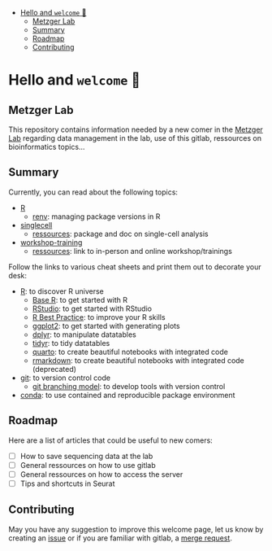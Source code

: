 - [Hello and `welcome` 👋](#hello-and-welcome-)
  - [Metzger Lab](#metzger-lab)
  - [Summary](#summary)
  - [Roadmap](#roadmap)
  - [Contributing](#contributing)


# Hello and `welcome` 👋

## Metzger Lab

This repository contains information needed by a new comer in the [Metzger Lab](https://www.igbmc.fr/equipes/roles-physiopathologiques-des-voies-de-signalisation-des-recepteurs-nucleaires) regarding data management in the lab, use of this gitlab, ressources on bioinformatics topics...

## Summary


Currently, you can read about the following topics:

- [R](R/)
  - [renv](R/renv.md): managing package versions in R 
- [singlecell](singlecell/)
  - [ressources](singlecell/ressources.md): package and doc on single-cell analysis
- [workshop-training](workshop-training/)
  - [ressources](workshop-training/ressources.md): link to in-person and online workshop/trainings


Follow the links to various cheat sheets and print them out to decorate your desk:
- [R](https://rstudio.github.io/cheatsheets/): to discover R universe
  - [Base R](https://rstudio.github.io/cheatsheets/base-r.pdf): to get started with R
  - [RStudio](https://rstudio.github.io/cheatsheets/html/rstudio-ide.html): to get started with RStudio
  - [R Best Practice](https://rstudio.github.io/cheatsheets/R-best-practice.pdf): to improve your R skills 
  - [ggplot2](https://rstudio.github.io/cheatsheets/html/data-visualization.html): to get started with generating plots
  - [dplyr](https://rstudio.github.io/cheatsheets/html/data-transformation.html): to manipulate datatables
  - [tidyr](https://rstudio.github.io/cheatsheets/html/tidyr.html): to tidy datatables
  - [quarto](https://rstudio.github.io/cheatsheets/html/quarto.html): to create beautiful notebooks with integrated code
  - [rmarkdown](https://rstudio.github.io/cheatsheets/html/rmarkdown.html): to create beautiful notebooks with integrated code (deprecated)
- [git](https://about.gitlab.com/images/press/git-cheat-sheet.pdf): to version control code
  - [git branching model](https://nvie.com/posts/a-successful-git-branching-model/): to develop tools with version control
- [conda](https://docs.conda.io/projects/conda/en/latest/user-guide/cheatsheet.html): to use contained and reproducible package environment 


## Roadmap 

Here are a list of articles that could be useful to new comers:

- [ ] How to save sequencing data at the lab
- [ ] General ressources on how to use gitlab
- [ ] General ressources on how to access the server
- [ ] Tips and shortcuts in Seurat

## Contributing
May you have any suggestion to improve this welcome page, let us know by creating an [issue](https://git.unistra.fr/metzger-chambon/welcome/-/issues) or if you are familiar with gitlab, a [merge request](https://git.unistra.fr/metzger-chambon/welcome/-/merge_requests/new).

